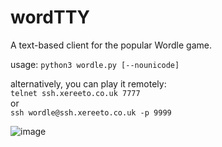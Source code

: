 # wordTTY

A text-based client for the popular Wordle game. 

usage: `python3 wordle.py [--nounicode]`  

alternatively, you can play it remotely:  
`telnet ssh.xereeto.co.uk 7777 `  
or  
`ssh wordle@ssh.xereeto.co.uk -p 9999`

![image](https://user-images.githubusercontent.com/4806744/152654176-0f1c0eee-8b6a-48cf-a5ff-272b319b1a90.png)
